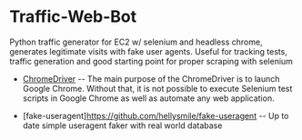 # Traffic-Web-Bot

Python traffic generator for EC2 w/ selenium and headless chrome, generates legitimate visits with fake user agents. Useful for tracking tests, traffic generation and good starting point for proper scraping with selenium

- [ChromeDriver](https://chromedriver.chromium.org/)
-- The main purpose of the ChromeDriver is to launch Google Chrome. Without that, it is not possible to execute Selenium test scripts in Google Chrome as well as automate any web application.

- [fake-useragent]https://github.com/hellysmile/fake-useragent
-- Up to date simple useragent faker with real world database
